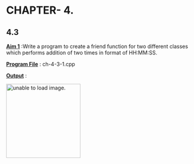 # CHAPTER- 4.

## 4.3

<u>**Aim 1**</u> :Write a program to create a friend function for two different classes which performs addition of two times in format of HH:MM:SS.

<u>**Program File**</u> : ch-4-3-1.cpp

<u>**Output**</u> :

<img src="https://github.com/jb-jaydeep/Cpp/blob/main/chapter-4/ch-4-3/image/ch-4-3-1.png" height = "200px" alt = "unable to load image.">
